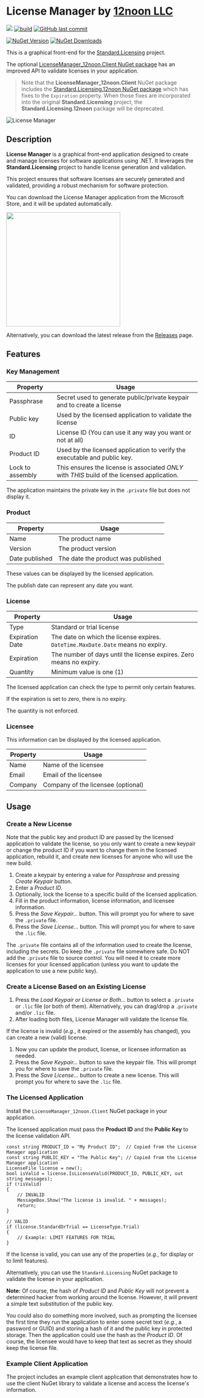 # License Manager by [12noon LLC](https://12noon.com)

[![](https://img.shields.io/github/v/release/skst/LicenseManager.svg?label=latest%20release&color=007edf)](https://github.com/skst/LicenseManager/releases/latest)
[![build](https://github.com/skst/LicenseManager/actions/workflows/dotnet.yml/badge.svg)](https://github.com/skst/LicenseManager/actions/workflows/dotnet.yml)
[![GitHub last commit](https://img.shields.io/github/last-commit/skst/LicenseManager)](https://github.com/skst/LicenseManager)

[![NuGet Version](https://img.shields.io/nuget/v/LicenseManager_12noon.Client.svg?style=for-the-badge)](https://nuget.org/packages/LicenseManager_12noon.Client)
[![NuGet Downloads](https://img.shields.io/nuget/dt/LicenseManager_12noon.Client.svg?style=for-the-badge)](https://nuget.org/packages/LicenseManager_12noon.Client)

This is a graphical front-end for the [Standard.Licensing](https://github.com/junian/Standard.Licensing) project.

The optional [LicenseManager_12noon.Client NuGet package](https://nuget.org/packages/LicenseManager_12noon.Client)
has an improved API to validate licenses in your application.

> Note that the **LicenseManager_12noon.Client** NuGet package includes the
[Standard.Licensing.12noon NuGet package](https://nuget.org/packages/Standard.Licensing.12noon)
which has fixes to the `Expiration` property.
When those fixes are incorporated into the original **Standard.Licensing** project, the
**Standard.Licensing.12noon** package will be deprecated.


![License Manager](https://raw.githubusercontent.com/skst/LicenseManager/master/LicenseManager_12noon.png)

## Description

**License Manager** is a graphical front-end application designed to create and manage
licenses for software applications using .NET.
It leverages the **Standard.Licensing** project to handle license generation and validation.

This project ensures that software licenses are securely generated and validated, providing a robust mechanism for software protection.

You can download the License Manager application from the Microsoft Store, and it will be updated automatically.

<a href="https://apps.microsoft.com/store/detail/9PFBGG44SHLM?launch=true&mode=full">
	<img width="300" src="https://get.microsoft.com/images/en-us%20dark.svg"/>
</a>

Alternatively, you can download the latest release from the
[Releases](https://github.com/skst/LicenseManager/releases/latest) page.

## Features

### Key Management

| Property | Usage |
|----------|-------|
| Passphrase | Secret used to generate public/private keypair and to create a license |
| Public key | Used by the licensed application to validate the license |
| ID | License ID (You can use it any way you want or not at all) |
| Product ID | Used by the licensed application to verify the executable and public key. |
| Lock to assembly | This ensures the license is associated _ONLY_ with _THIS_ build of the licensed application. |

The application maintains the private key in the `.private` file but does not display it.

### Product

| Property | Usage |
|----------|-------|
| Name | The product name |
| Version | The product version |
| Date published | The date the product was published |

These values can be displayed by the licensed application.

The publish date can represent any date you want.

### License

| Property | Usage |
|----------|-------|
| Type | Standard or trial license |
| Expiration Date | The date on which the license expires. `DateTime.MaxDate.Date` means no expiry. |
| Expiration | The number of days until the license expires. Zero means no expiry. |
| Quantity | Minimum value is one (1) |

The licensed application can check the type to permit only certain features.

If the expiration is set to zero, there is no expiry.

The quantity is not enforced.

### Licensee

This information can be displayed by the licensed application.

| Property | Usage |
|----------|-------|
| Name | Name of the licensee |
| Email | Email of the licensee |
| Company | Company of the licensee (optional) |

## Usage

### Create a New License

Note that the public key and product ID are passed by the licensed application
to validate the license, so you only want to create a new keypair or change the
product ID if you want to change them in the licensed application, rebuild it,
and create new licenses for anyone who will use the new build.

1. Create a keypair by entering a value for _Passphrase_ and pressing _Create Keypair_ button.
1. Enter a _Product ID_.
1. Optionally, lock the license to a specific build of the licensed application.
1. Fill in the product information, license information, and licensee information.
1. Press the _Save Keypair..._ button. This will prompt you for where to save the `.private` file.
1. Press the _Save License..._ button. This will prompt you for where to save the `.lic` file.

The `.private` file contains all of the information used to create the license, including the secrets.
Do keep the `.private` file somewhere safe.
Do NOT add the `.private` file to source control.
You will need it to create more licenses for your licensed application
(unless you want to update the application to use a new public key).

### Create a License Based on an Existing License

1. Press the *Load Keypair or License or Both...* button to select a `.private` or
`.lic` file (or both of them). Alternatively, you can drag/drop a `.private` and/or `.lic` file.
1. After loading both files, License Manager will validate the license file.

If the license is invalid (_e.g._, it expired or the assembly has changed), you can create a new (valid) license.

1. Now you can update the product, license, or licensee information as needed.
1. Press the _Save Keypair..._ button to save the keypair file. This will
prompt you for where to save the `.private` file.
1. Press the _Save License..._ button to create a new license. This will
prompt you for where to save the `.lic` file.

### The Licensed Application

Install the `LicenseManager_12noon.Client` NuGet package in your application.

The licensed application must pass the **Product ID** and the **Public Key** to the license validation API.

```
const string PRODUCT_ID = "My Product ID";	// Copied from the License Manager application
const string PUBLIC_KEY = "The Public Key";	// Copied from the License Manager application
LicenseFile license = new();
bool isValid = license.IsLicenseValid(PRODUCT_ID, PUBLIC_KEY, out string messages);
if (!isValid)
{
	// INVALID
	MessageBox.Show("The license is invalid. " + messages);
	return;
}

// VALID
if (license.StandardOrTrial == LicenseType.Trial)
{
	// Example: LIMIT FEATURES FOR TRIAL
}
```

If the license is valid, you can use any of the properties (_e.g._, for display or to limit features).

Alternatively, you can use the `Standard.Licensing` NuGet package to validate the license in your application.

**Note:** Of course, the hash of _Product ID_ and _Public Key_ will not prevent a determined
hacker from working around the license. However, it will prevent a simple text substitution
of the public key.

You could also do something more involved, such as prompting the licensee the first
time they run the application to enter some secret text (_e.g._, a password or GUID)
and storing a hash of it and the public key in protected storage.
Then the application could use the hash as the _Product ID_.
Of course, the licensee would have to keep that text as secret as they
should keep the license file.

### Example Client Application

The project includes an example client application that demonstrates how to use
the client NuGet library to validate a license and access the license's information.
